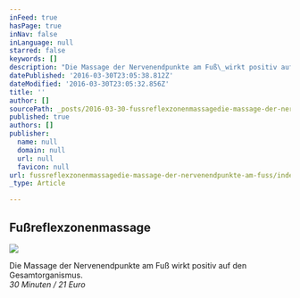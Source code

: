 ```yaml
---
inFeed: true
hasPage: true
inNav: false
inLanguage: null
starred: false
keywords: []
description: "Die Massage der Nervenendpunkte am Fuß\_wirkt positiv auf den Gesamtorganismus.30 Minuten / 21 Euro"
datePublished: '2016-03-30T23:05:38.812Z'
dateModified: '2016-03-30T23:05:32.856Z'
title: ''
author: []
sourcePath: _posts/2016-03-30-fussreflexzonenmassagedie-massage-der-nervenendpunkte-am-fuss.md
published: true
authors: []
publisher:
  name: null
  domain: null
  url: null
  favicon: null
url: fussreflexzonenmassagedie-massage-der-nervenendpunkte-am-fuss/index.html
_type: Article

---
```

## Fußreflexzonenmassage
![](https://the-grid-user-content.s3-us-west-2.amazonaws.com/39495a45-0c3d-40d5-971a-8a44148d895b.jpg)

Die Massage der Nervenendpunkte am Fuß wirkt positiv auf den Gesamtorganismus.  
_30 Minuten / 21 Euro_